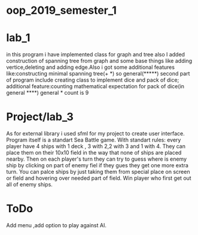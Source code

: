 # oop_2019_semester_1
# lab_1
in this program i have implemented class for graph and tree also I added construction of spanning tree from graph and some base things like adding vertice,deleting and adding edge.Also i got some additional features like:constructing minimal spanning tree(+ *) so general(*****)
second part of program include creating class to implement dice and pack of dice; additional feature:counting mathematical expectation for pack of dice(in general ****)
general * count is 9


# Project/lab_3
As for external library i used sfml for my project to create user interface. Program itself is a standart Sea Battle game.
With standart rules: every player have 4 ships with 1 deck , 3 with 2,2 with 3 and 1 with 4. They can place them on their 10x10 field in the way that none of ships are placed nearby. Then on each player's turn they can try to guess where is enemy ship by clicking on part of enemy fiel if they gues they get one more extra turn.
You can palce ships by just taking them from special place on screen or field and hovering over needed part of field.
Win player who first get out all of enemy ships.
# ToDo
Add menu ,add option to play against AI.
